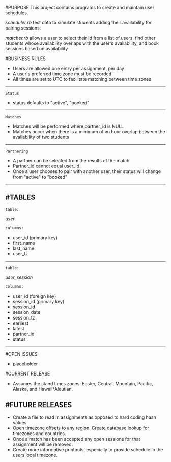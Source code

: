 #PURPOSE
This project contains programs to create and maintain user schedules.

*scheduler.rb* test data to simulate students adding their availability for 
pairing sessions.

*matcher.rb* allows a user to select their id from a list of users,
find other students whose availability overlaps with the user's availability,
and book sessions based on availability

  
#BUSINESS RULES
  
  * Users are allowed one entry per assignment, per day
  * A user's preferred time zone must be recorded
  * All times are set to UTC to facilitate matching between time zones

----

    Status

  * status defaults to "active", "booked"

----

    Matches

  * Matches will be performed where partner\_id is NULL
  * Matches occur when there is a minimum of an hour overlap between the
    availability of two students

----
    Partnering
  * A partner can be selected from the results of the match
  * Partner\_id cannot equal user\_id
  * Once a user chooses to pair with another user, their status will change
    from "active" to "booked"
----
#TABLES
----

    table:
 
  *user* 

    columns:
* user\_id (primary key) 
* first\_name
* last\_name 
* user\_tz

---
    table:

  *user\_session*

    columns:

* user\_id (foreign key)
* session\_id (primary key)
* session_id
* session_date
* session_tz
* earliest
* latest
* partner\_id
* status
----

#OPEN ISSUES

  * placeholder


#CURRENT RELEASE

* Assumes the stand times zones: Easter, Central, Mountain, Pacific, Alaska, and Hawaii*Aleutian.



#FUTURE RELEASES
----
* Create a file to read in assignments as opposed to hard coding hash values.
* Open timezone offsets to any region. Create database lookup for timezones and countries.
* Once a match has been accepted any open sessions for that assignment will
  be removed.
* Create more informative printouts, especially to provide schedule in the users local timezone.